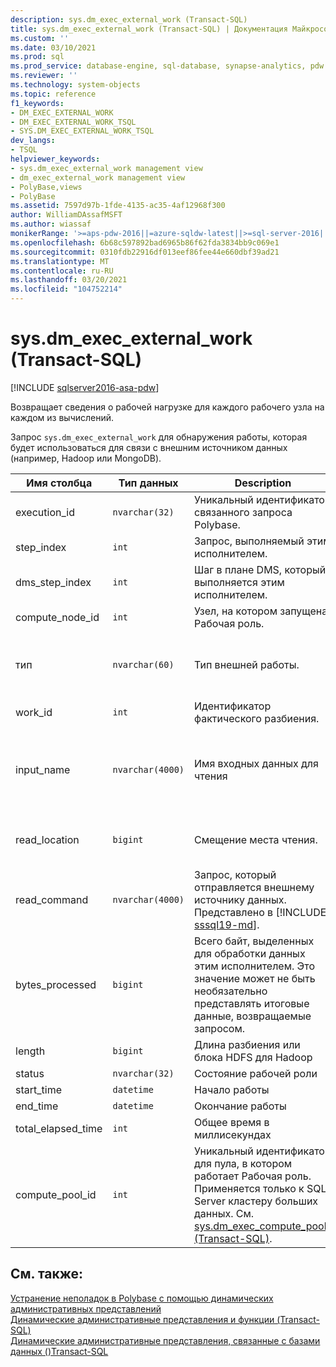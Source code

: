 ```yaml
---
description: sys.dm_exec_external_work (Transact-SQL)
title: sys.dm_exec_external_work (Transact-SQL) | Документация Майкрософт
ms.custom: ''
ms.date: 03/10/2021
ms.prod: sql
ms.prod_service: database-engine, sql-database, synapse-analytics, pdw
ms.reviewer: ''
ms.technology: system-objects
ms.topic: reference
f1_keywords:
- DM_EXEC_EXTERNAL_WORK
- DM_EXEC_EXTERNAL_WORK_TSQL
- SYS.DM_EXEC_EXTERNAL_WORK_TSQL
dev_langs:
- TSQL
helpviewer_keywords:
- sys.dm_exec_external_work management view
- dm_exec_external_work management view
- PolyBase,views
- PolyBase
ms.assetid: 7597d97b-1fde-4135-ac35-4af12968f300
author: WilliamDAssafMSFT
ms.author: wiassaf
monikerRange: '>=aps-pdw-2016||=azure-sqldw-latest||>=sql-server-2016||>=sql-server-linux-2017||=azuresqldb-mi-current'
ms.openlocfilehash: 6b68c597892bad6965b86f62fda3834bb9c069e1
ms.sourcegitcommit: 0310fdb22916df013eef86fee44e660dbf39ad21
ms.translationtype: MT
ms.contentlocale: ru-RU
ms.lasthandoff: 03/20/2021
ms.locfileid: "104752214"
---
```

# <a name="sysdm_exec_external_work-transact-sql"></a>sys.dm_exec_external_work (Transact-SQL)
[!INCLUDE [sqlserver2016-asa-pdw](../../includes/applies-to-version/sqlserver2016-asa-pdw.md)]

Возвращает сведения о рабочей нагрузке для каждого рабочего узла на каждом из вычислений.  
  
Запрос `sys.dm_exec_external_work` для обнаружения работы, которая будет использоваться для связи с внешним источником данных (например, Hadoop или MongoDB).  
  
|Имя столбца|Тип данных|Description|Диапазон|  
|-----------------|---------------|-----------------|-----------|  
|execution_id|`nvarchar(32)`|Уникальный идентификатор связанного запроса Polybase.|См. *request_ID* в [sys.dm_exec_requests &#40;&#41;Transact-SQL](../../relational-databases/system-dynamic-management-views/sys-dm-exec-requests-transact-sql.md).|  
|step_index|`int`|Запрос, выполняемый этим исполнителем.|См. *step_index* в  [sys.dm_exec_requests &#40;&#41;Transact-SQL](../../relational-databases/system-dynamic-management-views/sys-dm-exec-requests-transact-sql.md).|  
|dms_step_index|`int`|Шаг в плане DMS, который выполняется этим исполнителем.|См. раздел [sys.dm_exec_dms_workers &#40;Transact-SQL&#41;](../../relational-databases/system-dynamic-management-views/sys-dm-exec-dms-workers-transact-sql.md).|  
|compute_node_id|`int`|Узел, на котором запущена Рабочая роль.|См. раздел [sys.dm_exec_compute_nodes &#40;Transact-SQL&#41;](../../relational-databases/system-dynamic-management-views/sys-dm-exec-compute-nodes-transact-sql.md).|  
|тип|`nvarchar(60)`|Тип внешней работы.|"Разделение файлов" (для Hadoop и службы хранилища Azure)<br/><br/>"Разделение данных ODBC" (для других внешних источников данных) |  
|work_id|`int`|Идентификатор фактического разбиения.|Больше или равно 0.|  
|input_name|`nvarchar(4000)`|Имя входных данных для чтения|Имя файла (с путем) при использовании Hadoop или службы хранилища Azure. Для других внешних источников данных это объединение расположения внешнего источника данных и расположения внешней таблицы. `scheme://DataSourceHostname[:port]/[DatabaseName.][SchemaName.]TableName`|  
|read_location|`bigint`|Смещение места чтения.| `0` число байтов в файле минус 1.<br/><br/>`NULL` для хранилища, отличного от Hadoop или не являющегося хранилищем Azure. |  
|read_command|`nvarchar(4000)`|Запрос, который отправляется внешнему источнику данных. Представлено в [!INCLUDE [sssql19-md](../../includes/sssql19-md.md)].|Текст, представляющий запрос. Для Hadoop и службы хранилища Azure возвращает `NULL` .|
|bytes_processed|`bigint`|Всего байт, выделенных для обработки данных этим исполнителем. Это значение может не быть необязательно представлять итоговые данные, возвращаемые запросом. |Больше или равно 0.|  
|length|`bigint`|Длина разбиения или блока HDFS для Hadoop|Определяемый пользователем. Значение по умолчанию — 64M|  
|status|`nvarchar(32)`|Состояние рабочей роли|Ожидание, обработка, завершение, сбой, прервано|  
|start_time|`datetime`|Начало работы||  
|end_time|`datetime`|Окончание работы||  
|total_elapsed_time|`int`|Общее время в миллисекундах||
|compute_pool_id|`int`|Уникальный идентификатор для пула, в котором работает Рабочая роль. Применяется только к SQL Server кластеру больших данных. См. [sys.dm_exec_compute_pools (Transact-SQL)](sys-dm-exec-compute-pools.md).|Возвращает `0` для [!INCLUDE [ssnoversion-md](../../includes/ssnoversion-md.md)] в Windows и Linux.|

## <a name="see-also"></a>См. также:  
 [Устранение неполадок в Polybase с помощью динамических административных представлений](/previous-versions/sql/sql-server-2016/mt146389(v=sql.130))   
 [Динамические административные представления и функции (Transact-SQL)](~/relational-databases/system-dynamic-management-views/system-dynamic-management-views.md)   
 [Динамические административные представления, связанные с базами данных &#40;&#41;Transact-SQL ](../../relational-databases/system-dynamic-management-views/database-related-dynamic-management-views-transact-sql.md)  
  
